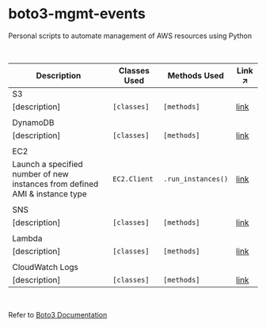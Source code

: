 # boto3-mgmt-events
Personal scripts to automate management of AWS resources using Python

</br>

<table>
    <thead>
        <tr>
            <th>Description</th>
            <th>Classes Used</th>
            <th>Methods Used</th>
            <th>Link ↗</th>
        </tr>
    </thead>
    <tbody style="background-color:transparent">
        <tr>
            <td colspan=4, style="text-align: left">S3</td>
        </tr>
        <tr>
            <td>[description]</td>
            <td><code>[classes]</code></td>
            <td><code>[methods]</code></td>
            <td><a href="">link</a></td>
        </tr>
        <tr>
            <td colspan=4></td>
        </tr>
        <tr>
            <td colspan=4, style="text-align: left">DynamoDB</td>
        </tr>
        <tr>
            <td>[description]</td>
            <td><code>[classes]</code></td>
            <td><code>[methods]</code></td>
            <td><a href="">link</a></td>
        </tr>
        <tr>
            <td colspan=4></td>
        </tr>
        <tr>
            <td colspan=4, style="text-align: left">EC2</td>
        </tr>
        <tr>
            <td>Launch a specified number of new instances from defined AMI & instance type</td>
            <td><code>EC2.Client</code></td>
            <td><code>.run_instances()</code></td>
            <td><a href="">link</a></td>
        </tr>
        <tr>
            <td colspan=4></td>
        </tr>
        <tr>
            <td colspan=4, style="text-align: left">SNS</td>
        </tr>
        <tr>
            <td>[description]</td>
            <td><code>[classes]</code></td>
            <td><code>[methods]</code></td>
            <td><a href="">link</a></td>
        </tr>
        <tr>
            <td colspan=4></td>
        </tr>
        <tr>
            <td colspan=4, style="text-align: left">Lambda</td>
        </tr>
        <tr>
            <td>[description]</td>
            <td><code>[classes]</code></td>
            <td><code>[methods]</code></td>
            <td><a href="">link</a></td>
        </tr>
        <tr>
            <td colspan=4></td>
        </tr>
        <tr>
            <td colspan=4, style="text-align: left">CloudWatch Logs</td>
        </tr>
        <tr>
            <td>[description]</td>
            <td><code>[classes]</code></td>
            <td><code>[methods]</code></td>
            <td><a href="">link</a></td>
        </tr>
    </tbody>
</table>

</br>

Refer to [Boto3 Documentation](https://boto3.amazonaws.com/v1/documentation/api/latest/index.html)
